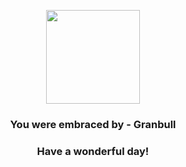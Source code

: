 <p align="center">
    <img src="https://raw.githubusercontent.com/PokeAPI/sprites/master/sprites/pokemon/210.png" width="150" height="150">
</p>
<h3 align="center">You were embraced by - <b>Granbull</b></h3>
<h3 align="center">Have a wonderful day!</h3>

